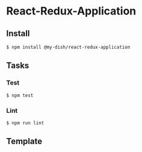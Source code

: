 # React-Redux-Application

<!-- travis https://travis-ci.org/ -->
<!-- appveyor https://ci.appveyor.com -->
<!-- codecov https://codecov.io/gh -->
<!-- npm version badge: https://badge.fury.io/ -->

## Install
```
$ npm install @my-dish/react-redux-application
```

## Tasks
### Test
```
$ npm test
```

### Lint
```
$ npm run lint
```

## Template
